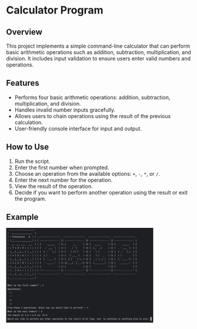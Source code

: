 # Calculator Program

## Overview

This project implements a simple command-line calculator that can perform basic arithmetic operations such as addition, subtraction, multiplication, and division. It includes input validation to ensure users enter valid numbers and operations.

## Features

- Performs four basic arithmetic operations: addition, subtraction, multiplication, and division.
- Handles invalid number inputs gracefully.
- Allows users to chain operations using the result of the previous calculation.
- User-friendly console interface for input and output.

## How to Use

1. Run the script.
2. Enter the first number when prompted.
3. Choose an operation from the available options: `+`, `-`, `*`, or `/`.
4. Enter the next number for the operation.
5. View the result of the operation.
6. Decide if you want to perform another operation using the result or exit the program.

## Example

<img src="./image_calculator.jpg" alt="Calculator" width="400">